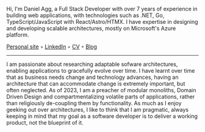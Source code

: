 Hi, I'm Daniel Agg, a Full Stack Developer with over 7 years of experience in building web applications, with technologies such as .NET, Go, TypeScript/JavaScript with React/Astro/HTMX. I have expertise in designing and developing scalable architectures, mostly on Microsoft's Azure platform.

[Personal site](http://danielagg.com/) ◦ [LinkedIn](https://www.linkedin.com/in/danielagg/) ◦ [CV](https://www.danielagg.com/DanielAgg_CV.pdf) ◦ [Blog](https://blog.danielagg.com/)

---

I am passionate about researching adaptable sofware architectures, enabling applications to gracefully evolve over time. I have learnt over time that as business needs change and technology advances, having an architecture that can accommodate change is extremely important, but often neglected. As of 2023, I am a preacher of modular monoliths, Domain Driven Design and compartmentalizing volatile parts of applications, rather than religiously de-coupling them by functionality. As much as I enjoy geeking out over architectures, I like to think that I am pragmatic, always keeping in mind that my goal as a software developer is to deliver a working product, not the blueprint of it.
